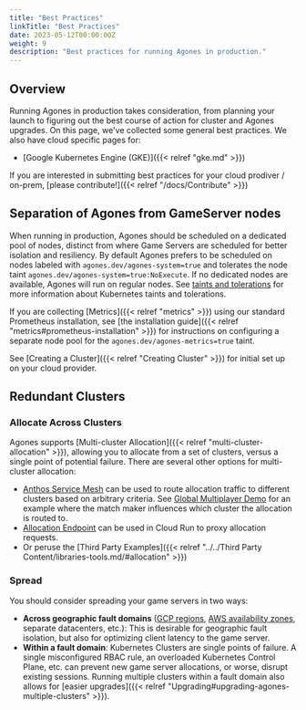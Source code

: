 ```yaml
---
title: "Best Practices" 
linkTitle: "Best Practices"
date: 2023-05-12T00:00:00Z
weight: 9
description: "Best practices for running Agones in production."
---
```


## Overview

Running Agones in production takes consideration, from planning your launch to figuring
out the best course of action for cluster and Agones upgrades. On this page, we've collected
some general best practices. We also have cloud specific pages for:

* [Google Kubernetes Engine (GKE)]({{< relref "gke.md" >}})

If you are interested in submitting best practices for your cloud prodiver / on-prem, [please contribute!]({{< relref "/docs/Contribute" >}})

## Separation of Agones from GameServer nodes

When running in production, Agones should be scheduled on a dedicated pool of nodes, distinct from where Game Servers
are scheduled for better isolation and resiliency. By default Agones prefers to be scheduled on nodes labeled with
`agones.dev/agones-system=true` and tolerates the node taint `agones.dev/agones-system=true:NoExecute`.
If no dedicated nodes are available, Agones will run on regular nodes. See [taints and tolerations](https://kubernetes.io/docs/concepts/scheduling-eviction/taint-and-toleration/)
for more information about Kubernetes taints and tolerations.

If you are collecting [Metrics]({{< relref "metrics" >}}) using our standard Prometheus installation, see
[the installation guide]({{< relref "metrics#prometheus-installation" >}}) for instructions on configuring a separate node pool for the `agones.dev/agones-metrics=true` taint.

See [Creating a Cluster]({{< relref "Creating Cluster" >}}) for initial set up on your cloud provider.

## Redundant Clusters

### Allocate Across Clusters

Agones supports [Multi-cluster Allocation]({{< relref "multi-cluster-allocation" >}}), allowing you to allocate from a set of clusters, versus a single point of potential failure. There are several other options for multi-cluster allocation:
* [Anthos Service Mesh](https://cloud.google.com/anthos/service-mesh) can be used to route allocation traffic to different clusters based on arbitrary criteria. See [Global Multiplayer Demo](https://github.com/googleforgames/global-multiplayer-demo) for an example where the match maker influences which cluster the allocation is routed to.
* [Allocation Endpoint](https://github.com/googleforgames/agones/tree/main/examples/allocation-endpoint) can be used in Cloud Run to proxy allocation requests.
* Or peruse the [Third Party Examples]({{< relref "../../Third Party Content/libraries-tools.md/#allocation" >}})

### Spread

You should consider spreading your game servers in two ways:
* **Across geographic fault domains** ([GCP regions](https://cloud.google.com/compute/docs/regions-zones), [AWS availability zones](https://docs.aws.amazon.com/AWSEC2/latest/UserGuide/using-regions-availability-zones.html), separate datacenters, etc.): This is desirable for geographic fault isolation, but also for optimizing client latency to the game server.
* **Within a fault domain**: Kubernetes Clusters are single points of failure. A single misconfigured RBAC rule, an overloaded Kubernetes Control Plane, etc. can prevent new game server allocations, or worse, disrupt existing sessions. Running multiple clusters within a fault domain also allows for [easier upgrades]({{< relref "Upgrading#upgrading-agones-multiple-clusters" >}}).

